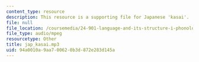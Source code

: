 ```yaml
---
content_type: resource
description: This resource is a supporting file for Japanese 'kasai'.
file: null
file_location: /coursemedia/24-901-language-and-its-structure-i-phonology-fall-2010/94a0010a9aa700620b3d872e283d145a_jap_kasai.mp3
file_type: audio/mpeg
resourcetype: Other
title: jap_kasai.mp3
uid: 94a0010a-9aa7-0062-0b3d-872e283d145a
---
```

